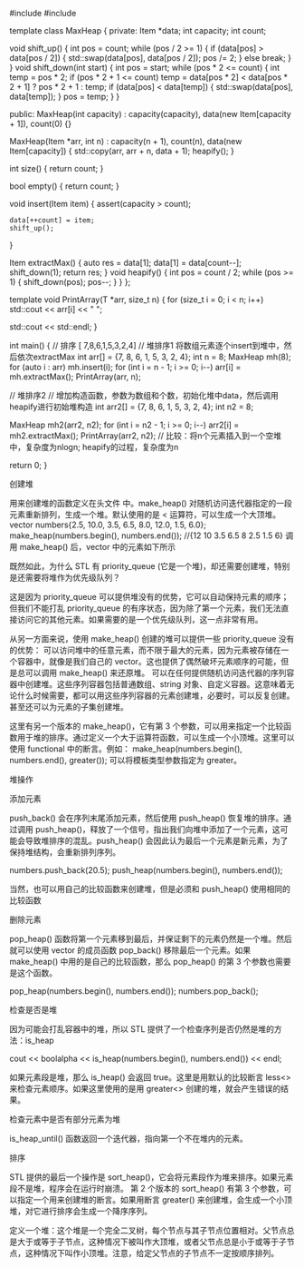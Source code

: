 
#include <cassert>
#include <iostream>

template <class Item> class MaxHeap {
private:
  Item *data;
  int capacity;
  int count;

  void shift_up() {
    int pos = count;
    while (pos / 2 >= 1) {
      if (data[pos] > data[pos / 2]) {
        std::swap(data[pos], data[pos / 2]);
        pos /= 2;
      } else
        break;
    }
  }
  void shift_down(int start) {
    int pos = start;
    while (pos * 2 <= count) {
      int temp = pos * 2;
      if (pos * 2 + 1 <= count)
        temp = data[pos * 2] < data[pos * 2 + 1] ? pos * 2 + 1 : temp;
      if (data[pos] < data[temp]) {
        std::swap(data[pos], data[temp]);
      }
      pos = temp;
    }
  }

public:
  MaxHeap(int capacity)
      : capacity(capacity), data(new Item[capacity + 1]), count(0) {}

  MaxHeap(Item *arr, int n)
      : capacity(n + 1), count(n), data(new Item[capacity]) {
    std::copy(arr, arr + n, data + 1);
    heapify();
  }

  int size() { return count; }

  bool empty() { return count; }

  void insert(Item item) {
    assert(capacity > count);

    data[++count] = item;
    shift_up();
  }

  Item extractMax() {
    auto res = data[1];
    data[1] = data[count--];
    shift_down(1);
    return res;
  }
  void heapify() {
    int pos = count / 2;
    while (pos >= 1) {
      shift_down(pos);
      pos--;
    }
  }
};

template <class T> void PrintArray(T *arr, size_t n) {
  for (size_t i = 0; i < n; i++)
    std::cout << arr[i] << " ";

  std::cout << std::endl;
}

int main() {
  // 排序 [ 7,8,6,1,5,3,2,4]
  // 堆排序1 将数组元素逐个insert到堆中，然后依次extractMax
  int arr[] = {7, 8, 6, 1, 5, 3, 2, 4};
  int n = 8;
  MaxHeap<int> mh(8);
  for (auto i : arr)
    mh.insert(i);
  for (int i = n - 1; i >= 0; i--)
    arr[i] = mh.extractMax();
  PrintArray(arr, n);

  // 堆排序2
  // 增加构造函数，参数为数组和个数，初始化堆中data，然后调用heapify进行初始堆构造
  int arr2[] = {7, 8, 6, 1, 5, 3, 2, 4};
  int n2 = 8;

  MaxHeap<int> mh2(arr2, n2);
  for (int i = n2 - 1; i >= 0; i--)
    arr2[i] = mh2.extractMax();
  PrintArray(arr2, n2);
  // 比较：将n个元素插入到一个空堆中，复杂度为nlogn; heapify的过程，复杂度为n

  return 0;
}


创建堆

用来创建堆的函数定义在头文件 <algorithm> 中。make_heap() 对随机访问迭代器指定的一段元素重新排列，生成一个堆。默认使用的是 < 运算符，可以生成一个大顶堆。
vector<double> numbers{2.5, 10.0, 3.5, 6.5, 8.0, 12.0, 1.5, 6.0};
make_heap(numbers.begin(), numbers.end()); //{12 10 3.5 6.5 8 2.5 1.5 6}
调用 make_heap() 后，vector 中的元素如下所示




既然如此，为什么 STL 有 priority_queue (它是一个堆)，却还需要创建堆，特别是还需要将堆作为优先级队列？

这是因为 priority_queue 可以提供堆没有的优势，它可以自动保持元素的顺序；但我们不能打乱 priority_queue 的有序状态，因为除了第一个元素，我们无法直接访问它的其他元素。如果需要的是一个优先级队列，这一点非常有用。

从另一方面来说，使用 make_heap() 创建的堆可以提供一些 priority_queue 没有的优势：
可以访问堆中的任意元素，而不限于最大的元素，因为元素被存储在一个容器中，就像是我们自己的 vector。这也提供了偶然破坏元素顺序的可能，但是总可以调用 make_heap() 来还原堆。
可以在任何提供随机访问迭代器的序列容器中创建堆。这些序列容器包括普通数组、string 对象、自定义容器。这意味着无论什么时候需要，都可以用这些序列容器的元素创建堆，必要时，可以反复创建。甚至还可以为元素的子集创建堆。

这里有另一个版本的 make_heap()，它有第 3 个参数，可以用来指定一个比较函数用于堆的排序。通过定义一个大于运算符函数，可以生成一个小顶堆。这里可以使用 functional 中的断言。例如：
 make_heap(numbers.begin(), numbers.end(), greater<double>());
可以将模板类型参数指定为 greater。

堆操作

添加元素

push_back() 会在序列末尾添加元素，然后使用 push_heap() 恢复堆的排序。通过调用 push_heap()，释放了一个信号，指出我们向堆中添加了一个元素，这可能会导致堆排序的混乱。push_heap() 会因此认为最后一个元素是新元素，为了保持堆结构，会重新排列序列。

numbers.push_back(20.5);
push_heap(numbers.begin(), numbers.end());

当然，也可以用自己的比较函数来创建堆，但是必须和 push_heap() 使用相同的比较函数

删除元素

pop_heap() 函数将第一个元素移到最后，并保证剩下的元素仍然是一个堆。然后就可以使用 vector 的成员函数 pop_back() 移除最后一个元素。如果 make_heap() 中用的是自己的比较函数，那么 pop_heap() 的第 3 个参数也需要是这个函数。

pop_heap(numbers.begin(), numbers.end());
numbers.pop_back();


检查是否是堆

因为可能会打乱容器中的堆，所以 STL 提供了一个检查序列是否仍然是堆的方法：is_heap

cout << boolalpha << is_heap(numbers.begin(), numbers.end()) << endl;

如果元素段是堆，那么 is_heap() 会返回 true。这里是用默认的比较断言 less<> 来检查元素顺序。如果这里使用的是用 greater<> 创建的堆，就会产生错误的结果。


检查元素中是否有部分元素为堆

is_heap_until() 函数返回一个迭代器，指向第一个不在堆内的元素。


排序

STL 提供的最后一个操作是 sort_heap()，它会将元素段作为堆来排序。如果元素段不是堆，程序会在运行时崩溃。
第 2 个版本的 sort_heap() 有第 3 个参数，可以指定一个用来创建堆的断言。如果用断言 greater() 来创建堆，会生成一个小顶堆，对它进行排序会生成一个降序序列。


定义一个堆：这个堆是一个完全二叉树，每个节点与其子节点位置相对。父节点总是大于或等于子节点，这种情况下被叫作大顶堆，或者父节点总是小于或等于子节点，这种情况下叫作小顶堆。注意，给定父节点的子节点不一定按顺序排列。
